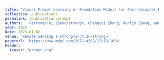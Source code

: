 ```yaml
---
title: "Visual Prompt Learning of Foundation Models for Post-disaster Damage Assessment"
collection: publications
permalink: /publication/prompt
authors:  '<strong>Fei Zhao</strong>, Chengcui Zhang, Runlin Zhang, and Tianyang Wang'
year: 2025
date: 2025-01-02  
venue: 'Remote Sensing [<strong>IF:4.2</strong>]'
paperurl: 'https://www.mdpi.com/2072-4292/17/10/1664'
header:
  teaser: "prompt.png"
---
```



